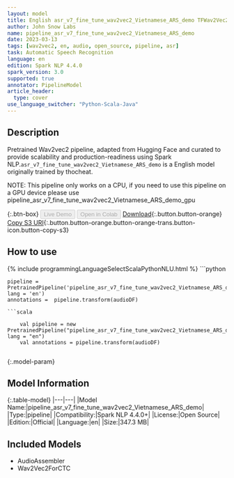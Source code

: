 ```yaml
---
layout: model
title: English asr_v7_fine_tune_wav2vec2_Vietnamese_ARS_demo TFWav2Vec2ForCTC from thocheat
author: John Snow Labs
name: pipeline_asr_v7_fine_tune_wav2vec2_Vietnamese_ARS_demo
date: 2023-03-13
tags: [wav2vec2, en, audio, open_source, pipeline, asr]
task: Automatic Speech Recognition
language: en
edition: Spark NLP 4.4.0
spark_version: 3.0
supported: true
annotator: PipelineModel
article_header:
  type: cover
use_language_switcher: "Python-Scala-Java"
---
```


## Description

Pretrained Wav2vec2  pipeline, adapted from Hugging Face and curated to provide scalability and production-readiness using Spark NLP.`asr_v7_fine_tune_wav2vec2_Vietnamese_ARS_demo` is a English model originally trained by thocheat.

NOTE: This pipeline only works on a CPU, if you need to use this pipeline on a GPU device please use pipeline_asr_v7_fine_tune_wav2vec2_Vietnamese_ARS_demo_gpu

{:.btn-box}
<button class="button button-orange" disabled>Live Demo</button>
<button class="button button-orange" disabled>Open in Colab</button>
[Download](https://s3.amazonaws.com/auxdata.johnsnowlabs.com/public/models/pipeline_asr_v7_fine_tune_wav2vec2_Vietnamese_ARS_demo_en_4.4.0_3.0_1678740202971.zip){:.button.button-orange}
[Copy S3 URI](s3://auxdata.johnsnowlabs.com/public/models/pipeline_asr_v7_fine_tune_wav2vec2_Vietnamese_ARS_demo_en_4.4.0_3.0_1678740202971.zip){:.button.button-orange.button-orange-trans.button-icon.button-copy-s3}

## How to use



<div class="tabs-box" markdown="1">
{% include programmingLanguageSelectScalaPythonNLU.html %}
```python

    pipeline = PretrainedPipeline('pipeline_asr_v7_fine_tune_wav2vec2_Vietnamese_ARS_demo', lang = 'en')
    annotations =  pipeline.transform(audioDF)
    
```
```scala

    val pipeline = new PretrainedPipeline("pipeline_asr_v7_fine_tune_wav2vec2_Vietnamese_ARS_demo", lang = "en")
    val annotations = pipeline.transform(audioDF)
    
```
</div>

{:.model-param}
## Model Information

{:.table-model}
|---|---|
|Model Name:|pipeline_asr_v7_fine_tune_wav2vec2_Vietnamese_ARS_demo|
|Type:|pipeline|
|Compatibility:|Spark NLP 4.4.0+|
|License:|Open Source|
|Edition:|Official|
|Language:|en|
|Size:|347.3 MB|

## Included Models

- AudioAssembler
- Wav2Vec2ForCTC